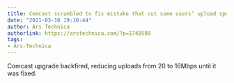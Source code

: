 ```yaml
---
title: Comcast scrambled to fix mistake that cut some users’ upload speeds by 20%
date: "2021-03-10 19:10:44"
author: Ars Technica
authorlink: https://arstechnica.com/?p=1748580
tags:
- Ars-Technica
---
```

Comcast upgrade backfired, reducing uploads from 20 to 16Mbps until it was fixed.